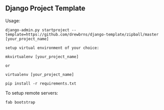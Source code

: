 Django Project Template
-----------------------

Usage:

    django-admin.py startproject --template=https://github.com/drewbrns/django-template/zipball/master [your_project_name]
    
    setup virtual environment of your choice:
    
    mkvirtualenv [your_project_name]
    
    or 
    
    virtualenv [your_project_name]
    
    pip install -r requirements.txt


To setup remote servers:

    fab bootstrap
    
